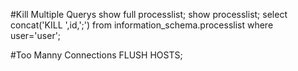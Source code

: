 #Kill Multiple Querys
show full processlist;
show processlist;
select concat('KILL ',id,';') from information_schema.processlist where user='user';

#Too Manny Connections
FLUSH HOSTS;